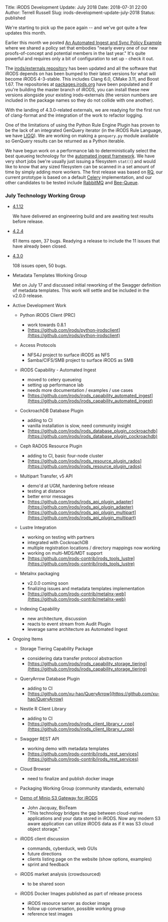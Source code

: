 Title: iRODS Development Update: July 2018
Date: 2018-07-31 22:00
Author: Terrell Russell
Slug: irods-development-update-july-2018
Status: published

We're starting to pick up the pace again -- and we've got quite a few updates this month.

Earlier this month we posted [An Automated Ingest and Sync Policy Example]({filename}/posts/automated-ingest-and-sync-policy-example.md) where we shared a policy set that embodies "nearly every one of our new proofs-of-concept and potential members in the last year."  It's quite powerful and requires only a bit of configuration to set up - check it out.

The [irods/externals repository](https://github.com/irods/externals) has been updated and all the software that iRODS depends on has been bumped to their latest versions for what will become iRODS 4-3-stable.  This includes Clang 6.0, CMake 3.11, and Boost 1.67.  The repositories at [packages.irods.org](https://packages.irods.org) have been populated and if you're building the master branch of iRODS, you can install these new versions alongside your existing irods-externals (the version numbers are included in the package names so they do not collide with one another). 

With the landing of 4.3.0-related externals, we are readying for the first run of clang-format and the integration of the work to refactor logging.

One of the limitations of using the Python Rule Engine Plugin has proven to be the lack of an integrated GenQuery iterator (in the iRODS Rule Language, we have [LIGQ](https://docs.irods.org/4.2.3/plugins/irods_rule_language/#language-integrated-general-query)).  We are working on making a `genquery.py` module available so GenQuery results can be returned as a Python iterable.

We have begun work on a performance lab to deterministically select the best queueing technology for the [automated ingest framework](https://github.com/irods/irods_capability_automated_ingest).  We have very short jobs (we're usually just issuing a filesystem `stat()`) and would like to know that any sized filesystem can be scanned in a set amount of time by simply adding more workers.  The first release was based on [RQ](http://python-rq.org/), our current prototype is based on a default [Celery](http://www.celeryproject.org/) implementation, and our other candidates to be tested include [RabbitMQ](https://www.rabbitmq.com/) and [Bee-Queue](https://github.com/bee-queue/bee-queue).


### July Technology Working Group

- [4.1.12](https://github.com/irods/irods/milestone/27)

    We have delivered an engineering build and are awaiting test results before release.

- [4.2.4](https://github.com/irods/irods/milestone/29)

    61 items open, 37 bugs.  Readying a release to include the 11 issues that have already been closed.

- [4.3.0](https://github.com/irods/irods/milestone/16)

    108 issues open, 50 bugs.

- Metadata Templates Working Group

    Met on July 17 and discussed initial reworking of the Swagger definition of metadata templates.  This work will settle and be included in the v2.0.0 release.

- Active Development Work

    - Python iRODS Client (PRC)
        - work towards 0.8.1
        - [https://github.com/irods/python-irodsclient](https://github.com/irods/python-irodsclient)

    - Access Protocols
        - NFS4J project to surface iRODS as NFS
        - Samba/CIFS/SMB project to surface iRODS as SMB
        
    - iRODS Capability - Automated Ingest
        - moved to celery queueing
        - setting up performance lab
        - needs more documentation / examples / use cases
        - [https://github.com/irods/irods_capability_automated_ingest](https://github.com/irods/irods_capability_automated_ingest)

    - CockroachDB Database Plugin
        - adding to CI
        - vanilla installation is slow, need community insight
        - [https://github.com/irods/irods_database_plugin_cockroachdb](https://github.com/irods/irods_database_plugin_cockroachdb)

    - Ceph RADOS Resource Plugin
        - adding to CI, basic four-node cluster
        - [https://github.com/irods/irods_resource_plugin_rados](https://github.com/irods/irods_resource_plugin_rados)

    - Multipart Transfer, v5 API
        - demo'd at UGM, hardening before release
        - testing at distance
        - better error messages
        - [https://github.com/irods/irods_api_plugin_adapter](https://github.com/irods/irods_api_plugin_adapter)
        - [https://github.com/irods/irods_api_plugin_multipart](https://github.com/irods/irods_api_plugin_multipart)

    - Lustre Integration
        - working on testing with partners
        - integrated with CockroachDB
        - multiple registration locations / directory mappings now working
        - working on multi-MDS/MDT support
        - [https://github.com/irods-contrib/irods_tools_lustre](https://github.com/irods-contrib/irods_tools_lustre)

    - Metalnx packaging
        - v2.0.0 coming soon
        - finalizing issues and metadata templates implementation
        - [https://github.com/irods-contrib/metalnx-web](https://github.com/irods-contrib/metalnx-web)

    - Indexing Capability
        - new architecture, discussion
        - reacts to event stream from Audit Plugin
        - leverage same architecture as Automated Ingest

- Ongoing Items

    - Storage Tiering Capability Package
        - considering data transfer protocol abstraction
        - [https://github.com/irods/irods_capability_storage_tiering](https://github.com/irods/irods_capability_storage_tiering)

    - QueryArrow Database Plugin
        - adding to CI
        - [https://github.com/xu-hao/QueryArrow](https://github.com/xu-hao/QueryArrow)

    - Nestle R Client Library
        - adding to CI
        - [https://github.com/irods/irods_client_library_r_cpp](https://github.com/irods/irods_client_library_r_cpp)

    - Swagger REST API
        - working demo with metadata templates
        - [https://github.com/irods-contrib/irods_rest_services](https://github.com/irods-contrib/irods_rest_services)

    - Cloud Browser
        - need to finalize and publish docker image

    - Packaging Working Group (community standards, externals)

    - [Demo of Minio S3 Gateway for iRODS](https://bioteam.net/2018/07/exposing-your-irods-zone-as-aws-s3-object-storage/)
        - John Jacquay, BioTeam
        - "This technology bridges the gap between cloud-native applications and your data stored in iRODS. Now any modern S3 aware application can utilize iRODS data as if it was S3 cloud object storage."

    - iRODS client discussion
        - commands, cyberduck, web GUIs
        - future directions
        - clients listing page on the website (show options, examples)
        - sprint and feedback

    - iRODS market analysis (crowdsourced)
        - to be shared soon

    - iRODS Docker Images published as part of release process
        - iRODS resource server as docker image
        - follow up conversation, possible working group
        - reference test images
